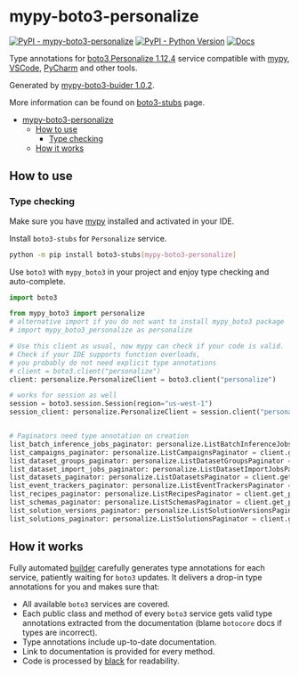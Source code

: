 # mypy-boto3-personalize

[![PyPI - mypy-boto3-personalize](https://img.shields.io/pypi/v/mypy-boto3-personalize.svg?color=blue)](https://pypi.org/project/mypy-boto3-personalize)
[![PyPI - Python Version](https://img.shields.io/pypi/pyversions/mypy-boto3-personalize.svg?color=blue)](https://pypi.org/project/mypy-boto3-personalize)
[![Docs](https://img.shields.io/readthedocs/mypy-boto3-builder.svg?color=blue)](https://mypy-boto3-builder.readthedocs.io/)

Type annotations for
[boto3.Personalize 1.12.4](https://boto3.amazonaws.com/v1/documentation/api/1.12.4/reference/services/personalize.html#Personalize) service
compatible with [mypy](https://github.com/python/mypy), [VSCode](https://code.visualstudio.com/),
[PyCharm](https://www.jetbrains.com/pycharm/) and other tools.

Generated by [mypy-boto3-buider 1.0.2](https://github.com/vemel/mypy_boto3_builder).

More information can be found on [boto3-stubs](https://pypi.org/project/boto3-stubs/) page.

- [mypy-boto3-personalize](#mypy-boto3-personalize)
  - [How to use](#how-to-use)
    - [Type checking](#type-checking)
  - [How it works](#how-it-works)

## How to use

### Type checking

Make sure you have [mypy](https://github.com/python/mypy) installed and activated in your IDE.

Install `boto3-stubs` for `Personalize` service.

```bash
python -m pip install boto3-stubs[mypy-boto3-personalize]
```

Use `boto3` with `mypy_boto3` in your project and enjoy type checking and auto-complete.

```python
import boto3

from mypy_boto3 import personalize
# alternative import if you do not want to install mypy_boto3 package
# import mypy_boto3_personalize as personalize

# Use this client as usual, now mypy can check if your code is valid.
# Check if your IDE supports function overloads,
# you probably do not need explicit type annotations
# client = boto3.client("personalize")
client: personalize.PersonalizeClient = boto3.client("personalize")

# works for session as well
session = boto3.session.Session(region="us-west-1")
session_client: personalize.PersonalizeClient = session.client("personalize")


# Paginators need type annotation on creation
list_batch_inference_jobs_paginator: personalize.ListBatchInferenceJobsPaginator = client.get_paginator("list_batch_inference_jobs")
list_campaigns_paginator: personalize.ListCampaignsPaginator = client.get_paginator("list_campaigns")
list_dataset_groups_paginator: personalize.ListDatasetGroupsPaginator = client.get_paginator("list_dataset_groups")
list_dataset_import_jobs_paginator: personalize.ListDatasetImportJobsPaginator = client.get_paginator("list_dataset_import_jobs")
list_datasets_paginator: personalize.ListDatasetsPaginator = client.get_paginator("list_datasets")
list_event_trackers_paginator: personalize.ListEventTrackersPaginator = client.get_paginator("list_event_trackers")
list_recipes_paginator: personalize.ListRecipesPaginator = client.get_paginator("list_recipes")
list_schemas_paginator: personalize.ListSchemasPaginator = client.get_paginator("list_schemas")
list_solution_versions_paginator: personalize.ListSolutionVersionsPaginator = client.get_paginator("list_solution_versions")
list_solutions_paginator: personalize.ListSolutionsPaginator = client.get_paginator("list_solutions")
```

## How it works

Fully automated [builder](https://github.com/vemel/mypy_boto3_builder) carefully generates
type annotations for each service, patiently waiting for `boto3` updates. It delivers
a drop-in type annotations for you and makes sure that:

- All available `boto3` services are covered.
- Each public class and method of every `boto3` service gets valid type annotations
  extracted from the documentation (blame `botocore` docs if types are incorrect).
- Type annotations include up-to-date documentation.
- Link to documentation is provided for every method.
- Code is processed by [black](https://github.com/psf/black) for readability.